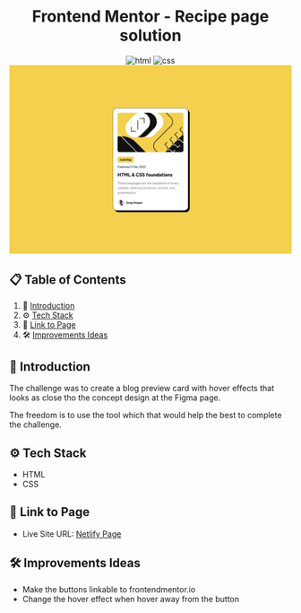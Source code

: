<div align="center">
<h1>Frontend Mentor - Recipe page solution</h1>

<img src="https://img.shields.io/badge/html5-%23E34F26.svg?style=for-the-badge&logo=html5&logoColor=white" alt="html">
<img src="https://img.shields.io/badge/css3-%231572B6.svg?style=for-the-badge&logo=css3&logoColor=white" alt="css">

<img src="./design/desktop-design.jpg">
</div>

## 📋 <a name="table">Table of Contents</a>

1. 🤖 [Introduction](#introduction)
2. ⚙️ [Tech Stack](#tech-stack)
3. 🔋 [Link to Page](#link-page)
4. 🛠️ [Improvements Ideas](#improvements)

## <a name="introduction">🤖 Introduction</a>

The challenge was to create a blog preview card with hover effects that looks as close tho the concept design at the Figma page.

The freedom is to use the tool which that would help the best to complete the challenge.

## <a name="tech-stack">⚙️ Tech Stack</a>

- HTML
- CSS

## <a name="link-page">🔋 Link to Page</a>

- Live Site URL: [Netlify Page](https://enchanting-heliotrope-b77eb6.netlify.app/)

## <a name="improvements">🛠️ Improvements Ideas</a>

- Make the buttons linkable to frontendmentor.io
- Change the hover effect when hover away from the button
